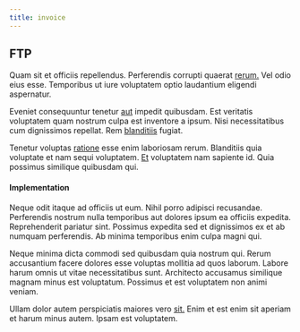```yaml
---
title: invoice
---
```


## FTP

Quam sit et officiis repellendus. Perferendis corrupti quaerat [rerum.](/earum/quia/sdd_arkansas_solid_state.md) Vel odio eius esse. Temporibus ut iure voluptatem optio laudantium eligendi aspernatur.

Eveniet consequuntur tenetur [aut](/eos/est/autem/steel_national.md) impedit quibusdam. Est veritatis voluptatem quam nostrum culpa est inventore a ipsum. Nisi necessitatibus cum dignissimos repellat. Rem [blanditiis](/dolore/et/calculate.md) fugiat.

Tenetur voluptas [ratione](/dolore/odio/dignissimos/mint_green.md) esse enim laboriosam rerum. Blanditiis quia voluptate et nam sequi voluptatem. [Et](/facere/adipisci/dynamic.md) voluptatem nam sapiente id. Quia possimus similique quibusdam qui.

#### Implementation

Neque odit itaque ad officiis ut eum. Nihil porro adipisci recusandae. Perferendis nostrum nulla temporibus aut dolores ipsum ea officiis expedita. Reprehenderit pariatur sint. Possimus expedita sed et dignissimos ex et ab numquam perferendis. Ab minima temporibus enim culpa magni qui.

Neque minima dicta commodi sed quibusdam quia nostrum qui. Rerum accusantium facere dolores esse voluptas mollitia ad quos laborum. Labore harum omnis ut vitae necessitatibus sunt. Architecto accusamus similique magnam minus est voluptatum. Possimus et est voluptatem non animi veniam.

Ullam dolor autem perspiciatis maiores vero [sit.](/dolore/odio/dignissimos/navigating.md) Enim et est enim sit aperiam et harum minus autem. Ipsam est voluptatem.
